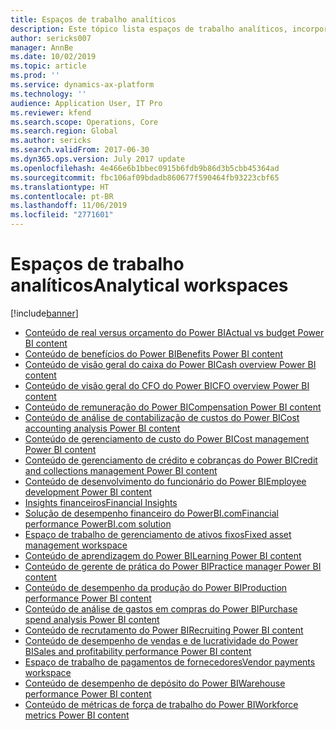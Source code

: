 ```yaml
---
title: Espaços de trabalho analíticos
description: Este tópico lista espaços de trabalho analíticos, incorporados que estão disponíveis e indica os recursos onde você pode aprender mais sobre eles.
author: sericks007
manager: AnnBe
ms.date: 10/02/2019
ms.topic: article
ms.prod: ''
ms.service: dynamics-ax-platform
ms.technology: ''
audience: Application User, IT Pro
ms.reviewer: kfend
ms.search.scope: Operations, Core
ms.search.region: Global
ms.author: sericks
ms.search.validFrom: 2017-06-30
ms.dyn365.ops.version: July 2017 update
ms.openlocfilehash: 4e466e6b1bbec0915b6fdb9b86d3b5cbb45364ad
ms.sourcegitcommit: fbc106af09bdadb860677f590464fb93223cbf65
ms.translationtype: HT
ms.contentlocale: pt-BR
ms.lasthandoff: 11/06/2019
ms.locfileid: "2771601"
---
```

# <a name="analytical-workspaces"></a><span data-ttu-id="15714-103">Espaços de trabalho analíticos</span><span class="sxs-lookup"><span data-stu-id="15714-103">Analytical workspaces</span></span>
[!include[banner](../includes/banner.md)]

- [<span data-ttu-id="15714-104">Conteúdo de real versus orçamento do Power BI</span><span class="sxs-lookup"><span data-stu-id="15714-104">Actual vs budget Power BI content</span></span>](ledger-budgets-power-bi.md)
- [<span data-ttu-id="15714-105">Conteúdo de benefícios do Power BI</span><span class="sxs-lookup"><span data-stu-id="15714-105">Benefits Power BI content</span></span>](benefits-power-bi.md)
- [<span data-ttu-id="15714-106">Conteúdo de visão geral do caixa do Power BI</span><span class="sxs-lookup"><span data-stu-id="15714-106">Cash overview Power BI content</span></span>](../../../finance/cash-bank-management/Cash-Overview-Power-BI-content.md)
- [<span data-ttu-id="15714-107">Conteúdo de visão geral do CFO do Power BI</span><span class="sxs-lookup"><span data-stu-id="15714-107">CFO overview Power BI content</span></span>](CFO-power-bi.md)
- [<span data-ttu-id="15714-108">Conteúdo de remuneração do Power BI</span><span class="sxs-lookup"><span data-stu-id="15714-108">Compensation Power BI content</span></span>](compensation-power-bi.md)
- [<span data-ttu-id="15714-109">Conteúdo de análise de contabilização de custos do Power BI</span><span class="sxs-lookup"><span data-stu-id="15714-109">Cost accounting analysis Power BI content</span></span>](cost-accounting-analysis-content-pack.md) 
- [<span data-ttu-id="15714-110">Conteúdo de gerenciamento de custo do Power BI</span><span class="sxs-lookup"><span data-stu-id="15714-110">Cost management Power BI content</span></span>](cost-management-content-pack.md)
- [<span data-ttu-id="15714-111">Conteúdo de gerenciamento de crédito e cobranças do Power BI</span><span class="sxs-lookup"><span data-stu-id="15714-111">Credit and collections management Power BI content</span></span>](../../../finance/accounts-receivable/credit-collections-power-bi.md)
- [<span data-ttu-id="15714-112">Conteúdo de desenvolvimento do funcionário do Power BI</span><span class="sxs-lookup"><span data-stu-id="15714-112">Employee development Power BI content</span></span>](employee-development-PBI.md) 
- [<span data-ttu-id="15714-113">Insights financeiros</span><span class="sxs-lookup"><span data-stu-id="15714-113">Financial Insights</span></span>](financial-insights.md)
- [<span data-ttu-id="15714-114">Solução de desempenho financeiro do PowerBI.com</span><span class="sxs-lookup"><span data-stu-id="15714-114">Financial performance PowerBI.com solution</span></span>](financial-performance-power-bi-content-pack.md)
- [<span data-ttu-id="15714-115">Espaço de trabalho de gerenciamento de ativos fixos</span><span class="sxs-lookup"><span data-stu-id="15714-115">Fixed asset management workspace</span></span>](../../../finance/fixed-assets/Fixed-asset-management-workspace.md)
- [<span data-ttu-id="15714-116">Conteúdo de aprendizagem do Power BI</span><span class="sxs-lookup"><span data-stu-id="15714-116">Learning Power BI content</span></span>](learning-power-bi.md)
- [<span data-ttu-id="15714-117">Conteúdo de gerente de prática do Power BI</span><span class="sxs-lookup"><span data-stu-id="15714-117">Practice manager Power BI content</span></span>](practice-manager-power-bi.md)
- [<span data-ttu-id="15714-118">Conteúdo de desempenho da produção do Power BI</span><span class="sxs-lookup"><span data-stu-id="15714-118">Production performance Power BI content</span></span>](production-performance-power-bi.md)
- [<span data-ttu-id="15714-119">Conteúdo de análise de gastos em compras do Power BI</span><span class="sxs-lookup"><span data-stu-id="15714-119">Purchase spend analysis Power BI content</span></span>](purchase-content-pack-for-power-bi.md) 
- [<span data-ttu-id="15714-120">Conteúdo de recrutamento do Power BI</span><span class="sxs-lookup"><span data-stu-id="15714-120">Recruiting Power BI content</span></span>](recruiting-analysis-power-bi-content-pack.md) 
- [<span data-ttu-id="15714-121">Conteúdo de desempenho de vendas e de lucratividade do Power BI</span><span class="sxs-lookup"><span data-stu-id="15714-121">Sales and profitability performance Power BI content</span></span>](sales-profitability-performance-content-pack.md)
- [<span data-ttu-id="15714-122">Espaço de trabalho de pagamentos de fornecedores</span><span class="sxs-lookup"><span data-stu-id="15714-122">Vendor payments workspace</span></span>](../../../finance/accounts-payable/Vendor-payments-workspace.md)
- [<span data-ttu-id="15714-123">Conteúdo de desempenho de depósito do Power BI</span><span class="sxs-lookup"><span data-stu-id="15714-123">Warehouse performance Power BI content</span></span>](warehouse-power-bi-content.md)
- [<span data-ttu-id="15714-124">Conteúdo de métricas de força de trabalho do Power BI</span><span class="sxs-lookup"><span data-stu-id="15714-124">Workforce metrics Power BI content</span></span>](workforce-analysis-power-bi-content-pack.md)
